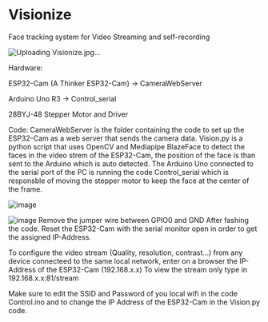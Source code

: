 # Visionize
Face tracking system for Video Streaming and self-recording

![Uploading Visionize.jpg…]()


Hardware: 

ESP32-Cam (A Thinker ESP32-Cam) -> CameraWebServer

Arduino Uno R3 -> Control_serial

28BYJ-48 Stepper Motor and Driver


Code: 
CameraWebServer is the folder containing the code to set up the ESP32-Cam as a web server that sends the camera data.
Vision.py is a python script that uses OpenCV and Mediapipe BlazeFace to detect the faces in the video strem of the ESP32-Cam,
the position of the face is than sent to the Arduino which is auto detected.
The Arduino Uno connected to the serial port of the PC is running the code Control_serial which is responsble of
moving the stepper motor to keep the face at the center of the frame.

![image](https://github.com/Fadi-Eid/Visionize/assets/113466842/a0541b37-f395-4332-97a1-6618b427089e)

![image](https://github.com/Fadi-Eid/Visionize/assets/113466842/1c1451a7-fecb-40a4-bf84-6283d3c4bb3a)
Remove the jumper wire between GPIO0 and GND After fashing the code.
Reset the ESP32-Cam with the serial monitor open in order to get the assigned IP-Address.

To configure the video stream (Quality, resolution, contrast...) from any device connecteed to the same local network, enter on a browser the IP-Address of the ESP32-Cam (192.168.x.x)
To view the stream only type in 192.168.x.x:81/stream

Make sure to edit the SSID and Password of you local wifi in the code Control.ino and to change the IP Address of the ESP32-Cam in the Vision.py code.
